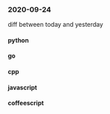 ### 2020-09-24
diff between today and yesterday

#### python

#### go

#### cpp

#### javascript

#### coffeescript
